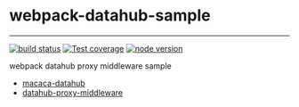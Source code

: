 # webpack-datahub-sample

---

[![build status][travis-image]][travis-url]
[![Test coverage][coveralls-image]][coveralls-url]
[![node version][node-image]][node-url]

[travis-image]: https://img.shields.io/travis/macaca-sample/webpack-datahub-sample.svg?style=flat-square
[travis-url]: https://travis-ci.org/macaca-sample/webpack-datahub-sample
[coveralls-image]: https://img.shields.io/coveralls/macaca-sample/webpack-datahub-sample.svg?style=flat-square
[coveralls-url]: https://coveralls.io/r/macaca-sample/webpack-datahub-sample?branch=master
[node-image]: https://img.shields.io/badge/node.js-%3E=8-green.svg?style=flat-square
[node-url]: http://nodejs.org/download/

webpack datahub proxy middleware sample

- [macaca-datahub](//github.com/macacajs/macaca-datahub)
- [datahub-proxy-middleware](//github.com/macacajs/datahub-proxy-middleware)
